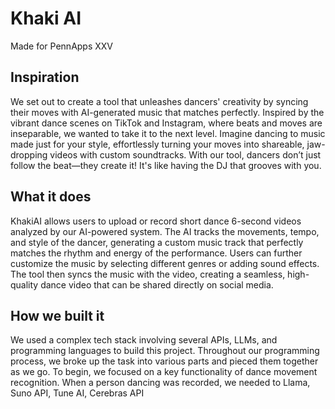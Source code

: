 # Khaki AI
Made for PennApps XXV

## Inspiration
We set out to create a tool that unleashes dancers' creativity by syncing their moves with AI-generated music that matches perfectly. Inspired by the vibrant dance scenes on TikTok and Instagram, where beats and moves are inseparable, we wanted to take it to the next level. Imagine dancing to music made just for your style, effortlessly turning your moves into shareable, jaw-dropping videos with custom soundtracks. With our tool, dancers don’t just follow the beat—they create it! It's like having the DJ that grooves with you.

## What it does
KhakiAI allows users to upload or record short dance 6-second videos analyzed by our AI-powered system. The AI tracks the movements, tempo, and style of the dancer, generating a custom music track that perfectly matches the rhythm and energy of the performance. Users can further customize the music by selecting different genres or adding sound effects. The tool then syncs the music with the video, creating a seamless, high-quality dance video that can be shared directly on social media.

## How we built it
We used a complex tech stack involving several APIs, LLMs, and programming languages to build this project. Throughout our programming process, we broke up the task into various parts and pieced them together as we go. To begin, we focused on a key functionality of dance movement recognition. When a person dancing was recorded, we needed to 
Llama, Suno API, Tune AI, Cerebras API 
